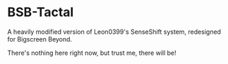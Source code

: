 # BSB-Tactal
A heavily modified version of Leon0399's SenseShift system, redesigned for Bigscreen Beyond.

There's nothing here right now, but trust me, there will be!

